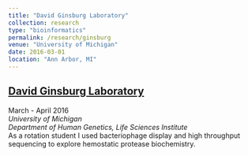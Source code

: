 ```yaml
---
title: "David Ginsburg Laboratory"
collection: research
type: "bioinformatics"
permalink: /research/ginsburg
venue: "University of Michigan"
date: 2016-03-01
location: "Ann Arbor, MI"
---
```


## [David Ginsburg Laboratory](https://www.lsi.umich.edu/science/our-labs/david-ginsburg-lab)  
March - April 2016  
*University of Michigan*    
*Department of Human Genetics, Life Sciences Institute*    
As a rotation student I used bacteriophage display and high throughput sequencing to explore hemostatic protease biochemistry.
